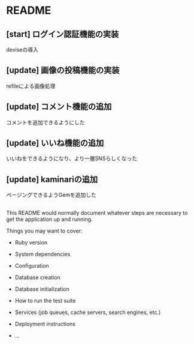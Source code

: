 # README

## [start] ログイン認証機能の実装
deviseの導入

## [update] 画像の投稿機能の実装
refileによる画像処理

## [update] コメント機能の追加
コメントを追加できるようにした
## [update] いいね機能の追加
いいねをできるようになり、より一層SNSらしくなった
## [update] kaminariの追加
ページングできるようGemを追加した

##

This README would normally document whatever steps are necessary to get the
application up and running.

Things you may want to cover:

* Ruby version

* System dependencies

* Configuration

* Database creation

* Database initialization

* How to run the test suite

* Services (job queues, cache servers, search engines, etc.)

* Deployment instructions

* ...
